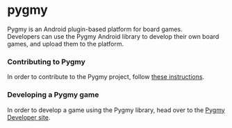 pygmy
=====

Pygmy is an Android plugin-based platform for board games.  
Developers can use the Pygmy Android library to develop their own board games, and upload them to the platform.

### Contributing to Pygmy
In order to contribute to the Pygmy project, follow [these instructions]().

### Developing a Pygmy game
In order to develop a game using the Pygmy library, head over to the [Pygmy Developer site](http://nicolas.jouanlanne.emi.u-bordeaux1.fr/PygmyDeveloper/).
